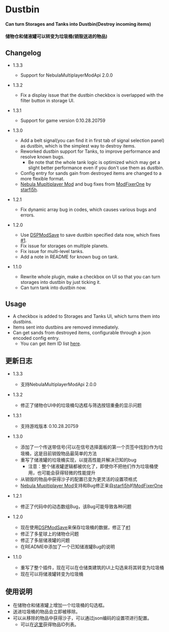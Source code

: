 # Dustbin

#### Can turn Storages and Tanks into Dustbin(Destroy incoming items)
#### 储物仓和储液罐可以转变为垃圾桶(销毁送进的物品)

## Changelog
* 1.3.3
  + Support for NebulaMultiplayerModApi 2.0.0

* 1.3.2
  + Fix a display issue that the dustbin checkbox is overlapped with the filter button in storage UI.

* 1.3.1
  + Support for game version 0.10.28.20759

* 1.3.0
  + Add a belt signal(you can find it in first tab of signal selection panel) as dustbin, which is the simplest way to destroy items.
  + Reworked dustbin support for Tanks, to improve performance and resolve known bugs.
    - Be note that the whole tank logic is optimized which may get a slight better performance even if you don't use them as dustbin.
  + Config entry for sands gain from destroyed items are changed to a more flexible format.
  + [Nebula Mupltiplayer Mod](https://dsp.thunderstore.io/package/nebula/NebulaMultiplayerMod/) and bug fixes from [ModFixerOne](https://dsp.thunderstore.io/package/starfi5h/ModFixerOne/) by [starfi5h](https://github.com/starfi5h/).

* 1.2.1
  + Fix dynamic array bug in codes, which causes various bugs and errors.

* 1.2.0
  + Use [DSPModSave](https://dsp.thunderstore.io/package/CommonAPI/DSPModSave/) to save dustbin specified data now, which fixes [#1](https://github.com/soarqin/DSP_Mods/issues/1).
  + Fix issue for storages on multiple planets.
  + Fix issue for multi-level tanks.
  + Add a note in README for known bug on tank.

* 1.1.0
  + Rewrite whole plugin, make a checkbox on UI so that you can turn storages into dustbin by just ticking it.
  + Can turn tank into dustbin now.

## Usage

* A checkbox is added to Storages and Tanks UI, which turns them into dustbins.
* Items sent into dustbins are removed immediately.
* Can get sands from destroyed items, configurable through a json encoded config entry.
  + You can get item ID list [here](https://dsp-wiki.com/Modding:Items_IDs).

## 更新日志
* 1.3.3
  + 支持NebulaMultiplayerModApi 2.0.0

* 1.3.2
  + 修正了储物仓UI中的垃圾桶勾选框与筛选按钮重叠的显示问题

* 1.3.1
  + 支持游戏版本 0.10.28.20759

* 1.3.0
  + 添加了一个传送带信号(可以在信号选择面板的第一个页签中找到)作为垃圾桶，这是目前销毁物品最简单的方法
  + 重写了储液罐的垃圾桶实现，以提高性能并解决已知的bug
    - 注意：整个储液罐逻辑都被优化了，即使你不把他们作为垃圾桶使用，也可能会获得轻微的性能提升
  + 从销毁的物品中获得沙子的配置已变为更灵活的设置项格式
  + [Nebula Mupltiplayer Mod](https://dsp.thunderstore.io/package/nebula/NebulaMultiplayerMod/)支持和Bug修正来自[starfi5h](https://github.com/starfi5h/)的[ModFixerOne](https://dsp.thunderstore.io/package/starfi5h/ModFixerOne/)

* 1.2.1
  + 修正了代码中的动态数组Bug，该Bug可能导致各种问题

* 1.2.0
  + 现在使用[DSPModSave](https://dsp.thunderstore.io/package/CommonAPI/DSPModSave/)来保存垃圾桶的数据，修正了[#1](https://github.com/soarqin/DSP_Mods/issues/1)
  + 修正了多星球上的储物仓问题
  + 修正了多层储液罐的问题
  + 在README中添加了一个已知储液罐Bug的说明

* 1.1.0
  + 重写了整个插件，现在可以在仓储类建筑的UI上勾选来将其转变为垃圾桶
  + 现在可以将储液罐转变为垃圾桶

## 使用说明

* 在储物仓和储液罐上增加一个垃圾桶的勾选框。
* 送进垃圾桶的物品会立即被移除。
* 可以从移除的物品中获得沙子，可以通过json编码的设置项进行配置。
  + 可以在[这里](https://dsp-wiki.com/Modding:Items_IDs)获得物品ID列表。
